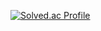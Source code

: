 [![Solved.ac Profile](http://mazassumnida.wtf/api/v2/generate_badge?boj=crispy3092)](https://solved.ac/crispy3092/)

<!---
Crispy-down/Crispy-down is a ✨ special ✨ repository because its `README.md` (this file) appears on your GitHub profile.
You can click the Preview link to take a look at your changes.
--->
